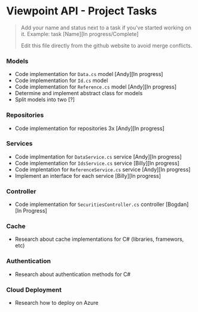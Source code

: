 # Viewpoint API - Project Tasks
> Add your name and status next to a task if you've started working on it. Example: task [Name][In progress/Complete]
>
> Edit this file directly from the github website to avoid merge conflicts.

### Models
- Code implementation for `Data.cs` model [Andy][In progress]
- Code implementation for `Id.cs` model 
- Code implementation for `Reference.cs` model [Andy][In progress]
- Determine and implement abstract class for models
- Split models into two [?]

### Repositories
- Code implementation for repositories 3x [Andy][In progress]

### Services
- Code implmentation for `DataService.cs` service [Andy][In progress]
- Code implementation for `IdsService.cs` service [Billy][In progress]
- Code implentation for `ReferenceService.cs` service [Andy][In progress]
- Implement an interface for each service [Billy][In progress]

### Controller
- Code implementation for `SecuritiesController.cs` controller [Bogdan][In Progress]

### Cache
- Research about cache implementations for C# (libraries, framewors, etc)

### Authentication
- Research about authentication methods for C#

### Cloud Deployment
- Research how to deploy on Azure

